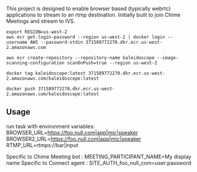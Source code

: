 This project is designed to enable browser based (typically webrtc) applications to stream to an rtmp destination. Initially built to join Chime Meetings and stream to IVS.


```
export REGION=us-west-2
aws ecr get-login-password --region us-west-2 | docker login --username AWS --password-stdin 371589772270.dkr.ecr.us-west-2.amazonaws.com

aws ecr create-repository --repository-name kaleidoscope --image-scanning-configuration scanOnPush=true --region us-west-2

docker tag kaleidoscope:latest 371589772270.dkr.ecr.us-west-2.amazonaws.com/kaleidoscope:latest

docker push 371589772270.dkr.ecr.us-west-2.amazonaws.com/kaleidoscope:latest
```

Usage
-----
run task with environment variables:
BROWSER_URL=https://foo.null.com|app|mic|speaker
BROWSER2_URL=https://foo.null.com|app|mic|speaker
RTMP_URL=rtmps://bar|input

Specific to Chime Meeting bot : 
MEETING_PARTICIPANT_NAME=My display name
Specific to Connect agent :
SITE_AUTH_foo_null_com=user:password